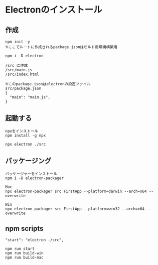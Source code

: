 Electronのインストール
======

## 作成
```
npm init -y
※ここでルートに作成されるpackage.jsonはビルド用環境構築用

npm i -D electron

/src に作成
/src/main.js
/src/index.html

※このpackage.jsonはelectronの設定ファイル
src/package.json
{
  "main": "main.js",
}
```
## 起動する
```
npxをインストール
npm install -g npx

npx electron ./src
```
## パッケージング
```
パッケージャーをインストール
npm i -D electron-packager

Mac
npx electron-packager src FirstApp --platform=darwin --arch=x64 --overwrite

Win
npx electron-packager src FirstApp --platform=win32 --arch=x64 --overwrite
```
## npm scripts
```
"start": "electron ./src",

npm run start 
npm run build-win 
npm run build-mac 
```
